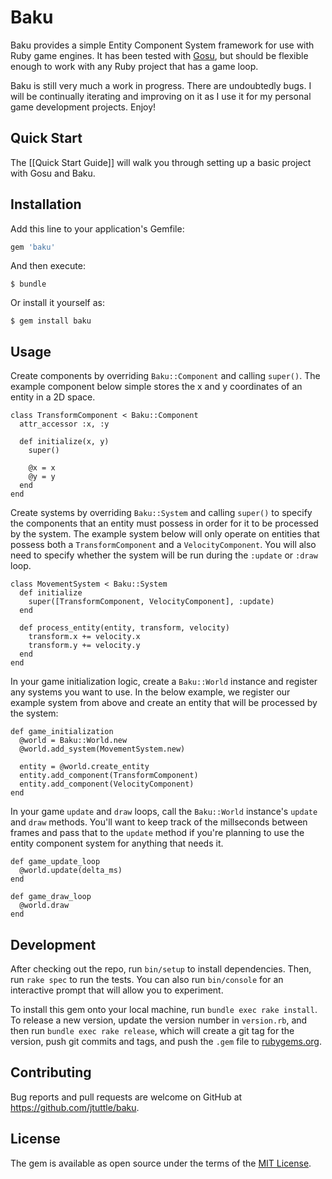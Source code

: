 # Baku

Baku provides a simple Entity Component System framework for use with Ruby game
engines. It has been tested with [Gosu](https://www.libgosu.org/ruby.html), but
should be flexible enough to work with any Ruby project that has a game loop.

Baku is still very much a work in progress. There are undoubtedly bugs. I will
be continually iterating and improving on it as I use it for my personal game
development projects. Enjoy!

## Quick Start

The [[Quick Start Guide]] will walk you through setting up a basic project with Gosu and Baku.

## Installation

Add this line to your application's Gemfile:

```ruby
gem 'baku'
```

And then execute:

    $ bundle

Or install it yourself as:

    $ gem install baku

## Usage

Create components by overriding `Baku::Component` and calling `super()`. The
example component below simple stores the x and y coordinates of an entity in
a 2D space.

```
class TransformComponent < Baku::Component
  attr_accessor :x, :y

  def initialize(x, y)
    super()

    @x = x
    @y = y
  end
end
```

Create systems by overriding `Baku::System` and calling `super()` to specify the
components that an entity must possess in order for it to be processed by the
system. The example system below will only operate on entities that possess both
a `TransformComponent` and a `VelocityComponent`. You will also need to specify
whether the system will be run during the `:update` or `:draw` loop.

```
class MovementSystem < Baku::System
  def initialize
    super([TransformComponent, VelocityComponent], :update)
  end

  def process_entity(entity, transform, velocity)
    transform.x += velocity.x
    transform.y += velocity.y
  end
end
```

In your game initialization logic, create a `Baku::World` instance and register
any systems you want to use. In the below example, we register our example
system from above and create an entity that will be processed by the system:

```
def game_initialization
  @world = Baku::World.new
  @world.add_system(MovementSystem.new)

  entity = @world.create_entity
  entity.add_component(TransformComponent)
  entity.add_component(VelocityComponent)
end
```

In your game `update` and `draw` loops, call the `Baku::World` instance's
`update` and `draw` methods. You'll want to keep track of the millseconds
between frames and pass that to the `update` method if you're planning to
use the entity component system for anything that needs it.

```
def game_update_loop
  @world.update(delta_ms)
end

def game_draw_loop
  @world.draw
end
```

## Development

After checking out the repo, run `bin/setup` to install dependencies. Then, run
`rake spec` to run the tests. You can also run `bin/console` for an interactive
prompt that will allow you to experiment.

To install this gem onto your local machine, run `bundle exec rake install`. To
release a new version, update the version number in `version.rb`, and then run
`bundle exec rake release`, which will create a git tag for the version, push git
commits and tags, and push the `.gem` file to
[rubygems.org](https://rubygems.org).

## Contributing

Bug reports and pull requests are welcome on GitHub at
https://github.com/jtuttle/baku.

## License

The gem is available as open source under the terms of the
[MIT License](http://opensource.org/licenses/MIT).
